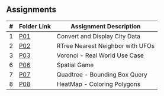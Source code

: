 ##  Assignments

|#|Folder Link|Assignment Description|
|:--:|-|-|
|1|[P01](./P01)|Convert and Display City Data|
|2|[P02](./P02)|RTree Nearest Neighbor with UFOs|
|3|[P03](./P03)|Voronoi - Real World Use Case|
|6|[P06](./P06)|Spatial Game|
|7|[P07](./P07)|Quadtree - Bounding Box Query|
|8|[P08](./P08)|HeatMap - Coloring Polygons|